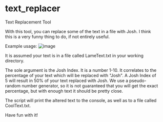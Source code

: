 # text_replacer
Text Replacement Tool

With this tool, you can replace some of the text in a file with Josh. I think this is a very funny thing to do, if not entirely useful.

Example usage:
![image](https://github.com/user-attachments/assets/4809b91e-c8a9-4cb1-90bf-10b4315e1f8d)

It is assumed your text is in a file called LameText.txt in your working directory.

The sole argument is the Josh Index. It is a number 1-10. It correlates to the percentage of your text which will be replaced with "Josh". A Josh Index of 5 will result in 50% of your text replaced with Josh. We use a pseudo-random number generator, so it is not guaranteed that you will get the exact percentage, but with enough text it should be pretty close.

The script will print the altered text to the console, as well as to a file called CoolText.txt. 

Have fun with it!
